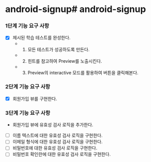 # android-signup# android-signup

### 1단계 기능 요구 사항
- [x] 제시된 학습 테스트를 완성한다.
  - 1. 모든 테스트가 성공하도록 만든다.
  - 2. 힌트를 참고하여 Preview를 노출시킨다.
  - 3. Preview의 interactive 모드를 활용하여 버튼을 클릭해본다.

### 2단계 기능 요구 사항
- [x] 회원가입 뷰를 구현한다.

### 3단계 기능 요구 사항
- 회원가입 뷰에 유효성 검사 로직을 추가한다.
 - [ ] 이름 텍스트에 대한 유효성 검사 로직을 구현한다.
 - [ ] 이메일 형식에 대한 유효성 검사 로직을 구현한다.
 - [ ] 비밀번호에 대한 유효성 검사 로직을 구현한다.
 - [ ] 비밀번호 확인란에 대한 유효성 검사 로직을 구현한다.
